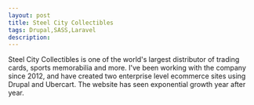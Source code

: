 ```yaml
---
layout: post
title: Steel City Collectibles
tags: Drupal,SASS,Laravel
description:
---
```


Steel City Collectibles is one of the world's largest distributor of trading cards, sports memorabilia and more. I've been working with the company since 2012, and have created two enterprise level ecommerce sites using Drupal and Ubercart. The website has seen exponential growth year after year.